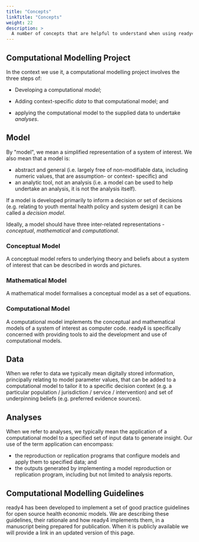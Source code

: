 ```yaml
---
title: "Concepts"
linkTitle: "Concepts"
weight: 22
description: >
  A number of concepts that are helpful to understand when using ready4.
---
```


## Computational Modelling Project
In the context we use it, a computational modelling project involves the three steps of:

- Developing a computational *model*;

- Adding context-specific *data* to that computational model; and

- applying the computational model to the supplied data to undertake *analyses*.

## Model
By "model", we mean a simplified representation of a system of interest. We also mean that a model is:

- abstract and general (i.e. largely free of non-modifiable data, including numeric values, that are assumption- or context- specific) and
- an analytic tool, not an analysis (i.e. a model can be used to help undertake an analysis, it is not the analysis itself).

If a model is developed primarily to inform a decision or set of decisions (e.g. relating to youth mental health policy and system design) it can be called a *decision model*. 

Ideally, a model should have three inter-related representations - *conceptual*, *mathematical* and *computational*. 
 
### Conceptual Model
A conceptual model refers to underlying theory and beliefs about a system of interest that can be described in words and pictures.

### Mathematical Model
A mathematical model formalises a conceptual model as a set of equations.

### Computational Model
A computational model implements the conceptual and mathematical models of a system of interest as computer code. ready4 is specifically concerned with providing tools to aid the development and use of computational models.

## Data
When we refer to data we typically mean digitally stored information, principally relating to model parameter values, that can be added to a computational model to tailor it to a specific decision context (e.g. a particular population / jurisdiction / service / intervention) and set of underpinning beliefs (e.g. preferred evidence sources).

## Analyses
When we refer to analyses, we typically mean the application of a computational model to a specified set of input data to generate insight. Our use of the term application can encompass:

- the reproduction or replication programs that configure models and apply them to specified data; and
- the outputs generated by implementing a model reproduction or replication program, including but not limited to analysis reports.

## Computational Modelling Guidelines
ready4 has been developed to implement a set of good practice guidelines for open source health economic models. We are describing these guidelines, their rationale and how ready4 implements them, in a manuscript being prepared for publication. When it is publicly available we will provide a link in an updated version of this page.



